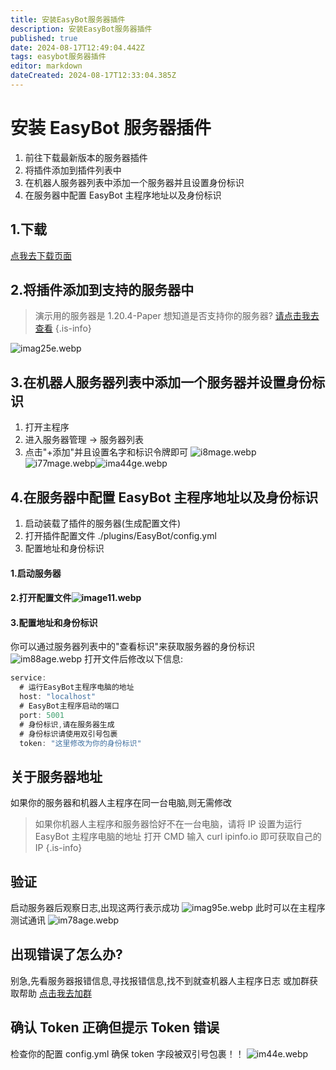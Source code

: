 ```yaml
---
title: 安装EasyBot服务器插件
description: 安装EasyBot服务器插件
published: true
date: 2024-08-17T12:49:04.442Z
tags: easybot服务器插件
editor: markdown
dateCreated: 2024-08-17T12:33:04.385Z
---
```


# 安装 EasyBot 服务器插件

1. 前往下载最新版本的服务器插件
2. 将插件添加到插件列表中
3. 在机器人服务器列表中添加一个服务器并且设置身份标识
4. 在服务器中配置 EasyBot 主程序地址以及身份标识

## 1.下载

[点我去下载页面](/down)

## 2.将插件添加到支持的服务器中

> 演示用的服务器是 1.20.4-Paper
> 想知道是否支持你的服务器? [请点击我去查看](/vies)
> {.is-info}

![imag25e.webp](/imag25e.webp)

## 3.在机器人服务器列表中添加一个服务器并设置身份标识

1. 打开主程序
2. 进入服务器管理 -> 服务器列表
3. 点击"+添加"并且设置名字和标识令牌即可
   ![i8mage.webp](/i8mage.webp)![i77mage.webp](/i77mage.webp)![ima44ge.webp](/ima44ge.webp)

## 4.在服务器中配置 EasyBot 主程序地址以及身份标识

1. 启动装载了插件的服务器(生成配置文件)
2. 打开插件配置文件 ./plugins/EasyBot/config.yml
3. 配置地址和身份标识

#### 1.启动服务器

#### 2.打开配置文件![image11.webp](/image11.webp)

#### 3.配置地址和身份标识

你可以通过服务器列表中的"查看标识"来获取服务器的身份标识
![im88age.webp](/im88age.webp)
打开文件后修改以下信息:

```js
service:
  # 运行EasyBot主程序电脑的地址
  host: "localhost"
  # EasyBot主程序启动的端口
  port: 5001
  # 身份标识,请在服务器生成
  # 身份标识请使用双引号包裹
  token: "这里修改为你的身份标识"
```

## 关于服务器地址

如果你的服务器和机器人主程序在同一台电脑,则无需修改

> 如果你机器人主程序和服务器恰好不在一台电脑，请将 IP 设置为运行 EasyBot 主程序电脑的地址
> 打开 CMD 输入 curl ipinfo.io 即可获取自己的 IP
> {.is-info}

## 验证

启动服务器后观察日志,出现这两行表示成功
![imag95e.webp](/imag95e.webp)
此时可以在主程序测试通讯
![im78age.webp](/im78age.webp)

## 出现错误了怎么办?

别急,先看服务器报错信息,寻找报错信息,找不到就查机器人主程序日志
或加群获取帮助 [点击我去加群](https://qm.qq.com/q/4S1SohXFss)

## 确认 Token 正确但提示 Token 错误

检查你的配置 config.yml 确保 token 字段被双引号包裹！！
![im44e.webp](/im44e.webp)
